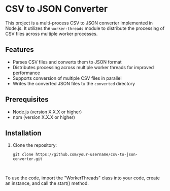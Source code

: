 # CSV to JSON Converter

This project is a multi-process CSV to JSON converter implemented in Node.js. It utilizes the `worker-threads` module to distribute the processing of CSV files across multiple worker processes.

## Features

- Parses CSV files and converts them to JSON format
- Distributes processing across multiple worker threads for improved performance
- Supports conversion of multiple CSV files in parallel
- Writes the converted JSON files to the `converted` directory

## Prerequisites

- Node.js (version X.X.X or higher)
- npm (version X.X.X or higher)

## Installation

1. Clone the repository:

   ```shell
   git clone https://github.com/your-username/csv-to-json-converter.git


##
To use the code, import the "WorkerThreads" class into your code, create an instance,
 and call the start(<csv directory path>) method.